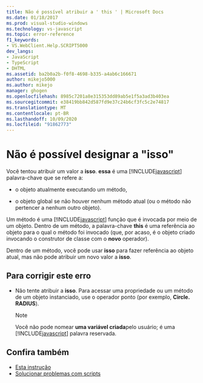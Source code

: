 ```yaml
---
title: Não é possível atribuir a ' this ' | Microsoft Docs
ms.date: 01/18/2017
ms.prod: visual-studio-windows
ms.technology: vs-javascript
ms.topic: error-reference
f1_keywords:
- VS.WebClient.Help.SCRIPT5000
dev_langs:
- JavaScript
- TypeScript
- DHTML
ms.assetid: ba2b0a2b-f0f8-4698-b335-a4ab6c166671
author: mikejo5000
ms.author: mikejo
manager: ghogen
ms.openlocfilehash: 8985c7201a8e315353dd89ab5e1f5a3ad3b403ea
ms.sourcegitcommit: e38419bb842d587fd9e37c24b6cf3fc5c2e74817
ms.translationtype: MT
ms.contentlocale: pt-BR
ms.lasthandoff: 10/09/2020
ms.locfileid: "91862773"
---
```

# <a name="cannot-assign-to-this"></a>Não é possível designar a "isso"
Você tentou atribuir um valor a **isso**. **essa** é uma [!INCLUDE[javascript](../../javascript/includes/javascript-md.md)] palavra-chave que se refere a:

- o objeto atualmente executando um método,

- o objeto global se não houver nenhum método atual (ou o método não pertencer a nenhum outro objeto).

Um método é uma [!INCLUDE[javascript](../../javascript/includes/javascript-md.md)] função que é invocada por meio de um objeto. Dentro de um método, a palavra-chave **this** é uma referência ao objeto para o qual o método foi invocado (que, por acaso, é o objeto criado invocando o construtor de classe com o **novo** operador).

Dentro de um método, você pode usar **isso** para fazer referência ao objeto atual, mas não pode atribuir um novo valor a **isso**.

## <a name="to-correct-this-error"></a>Para corrigir este erro

- Não tente atribuir a **isso**. Para acessar uma propriedade ou um método de um objeto instanciado, use o operador ponto (por exemplo, **Circle. RADIUS**).

  > [!NOTE]
  > Você não pode nomear **uma variável criada**pelo usuário; é uma [!INCLUDE[javascript](../../javascript/includes/javascript-md.md)] palavra reservada.

## <a name="see-also"></a>Confira também

- [Esta instrução](https://developer.mozilla.org/docs/Web/JavaScript/Reference/Operators/this)
- [Solucionar problemas com scripts](https://developer.mozilla.org/docs/Learn/JavaScript/First_steps/What_went_wrong)